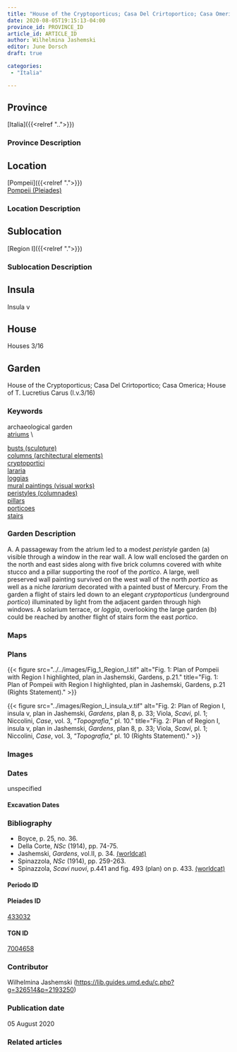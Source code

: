 ```yaml
---
title: "House of the Cryptoporticus; Casa Del Crirtoportico; Casa Omerica; House of T. Lucretius Carus (I.v.3/16)"
date: 2020-08-05T19:15:13-04:00
province_id: PROVINCE_ID
article_id: ARTICLE_ID
author: Wilhelmina Jashemski
editor: June Dorsch
draft: true

categories:
 - "Italia"

---
```


## Province

[Italia]({{<relref "..">}})

### Province Description

<!-- DESCRIPTION -->


## Location

[Pompeii]({{<relref ".">}}) \
[Pompeii (Pleiades)](https://pleiades.stoa.org/places/433032)

### Location Description

<!-- LEAVE THIS BLANK FOR NOW -->

## Sublocation

[Region I]({{<relref ".">}})

### Sublocation Description

<!-- DESCRIPTION -->

## Insula

Insula v

## House

Houses 3/16

## Garden

House of the Cryptoporticus; Casa Del Crirtoportico; Casa Omerica; House of T. Lucretius Carus (I.v.3/16)

### Keywords

archaeological garden \
[atriums](http://vocab.getty.edu/page/aat/300004097) \

[busts (sculpture)](http://vocab.getty.edu/page/aat/300417950) \
[columns (architectural elements)](http://vocab.getty.edu/page/aat/300001571) \
[cryptoportici](http://vocab.getty.edu/page/aat/300004295) \
[lararia](http://vocab.getty.edu/page/aat/300400600) \
[loggias](http://vocab.getty.edu/page/aat/300004137) \
[mural paintings (visual works)](http://vocab.getty.edu/page/aat/300033644) \
[peristyles (columnades)](http://vocab.getty.edu/page/aat/300004029) \
[pillars](http://vocab.getty.edu/page/aat/300264605) \
[porticoes](http://vocab.getty.edu/page/aat/300004145) \
[stairs](http://vocab.getty.edu/page/aat/300003228)

### Garden Description

A. A passageway from the atrium led to a modest *peristyle* garden (a) visible through a window in the rear wall. A low wall enclosed the garden on the north and east sides along with five brick columns covered with white stucco and a pillar supporting the roof of the *portico*. A large, well preserved wall painting survived on the west wall of the north *portico* as well as a niche *lararium* decorated with a painted bust of Mercury. From the garden a flight of stairs led down to an elegant *cryptoporticus* (underground *portico*) illuminated by light from the adjacent garden through high windows. A solarium terrace, or *loggia*, overlooking the large garden (b) could be reached by another flight of stairs form the east *portico*.

### Maps

<!--
OLD WAY (DO NOT USE)
![alt_text](../../images/image_name.ext)
*CAPTION*

NEW WAY ↓↓↓↓
{{< figure src="../../images/image_name.ext" alt="ALT_TEXT" title="CAPTION" >}}
-->

### Plans

{{< figure src="../../images/Fig_1_Region_I.tif" alt="Fig. 1: Plan of Pompeii with Region I highlighted, plan in Jashemski, Gardens, p.21." title="Fig. 1: Plan of Pompeii with Region I highlighted, plan in Jashemski, Gardens, p.21 (Rights Statement)." >}}

{{< figure src="../images/Region_I_insula_v.tif" alt="Fig. 2: Plan of Region I, insula v, plan in Jashemski, *Gardens*, plan 8, p. 33; Viola, *Scavi*, pl. 1; Niccolini, *Case*, vol. 3, “*Topografia*,” pl. 10." title="Fig. 2: Plan of Region I, insula v, plan in Jashemski, *Gardens*, plan 8, p. 33; Viola, *Scavi*, pl. 1; Niccolini, *Case*, vol. 3, “*Topografia*,” pl. 10 (Rights Statement)." >}}

### Images


### Dates

unspecified

#### Excavation Dates


### Bibliography

* Boyce, p. 25, no. 36.
* Della Corte, *NSc* (1914), pp. 74-75.
* Jashemski, *Gardens*, vol.II, p. 34. [(worldcat)](http://www.worldcat.org/oclc/921816405)
* Spinazzola, *NSc* (1914), pp. 259-263.
* Spinazzola, *Scavi nuovi*, p.441 and fig. 493 (plan) on p. 433. [(worldcat)](http://www.worldcat.org/oclc/883858580)

#### Periodo ID

<!-- [PERIODO_ID](https://pleiades.stoa.org/places/PLEIADES_ID) -->

#### Pleiades ID

[433032](https://pleiades.stoa.org/places/433032)

#### TGN ID

[7004658](http://vocab.getty.edu/page/tgn/7004658)

### Contributor

Wilhelmina Jashemski (https://lib.guides.umd.edu/c.php?g=326514&p=2193250)

### Publication date

05 August 2020

### Related articles

<!-- Links to other related articles. Leave blank for now -->
